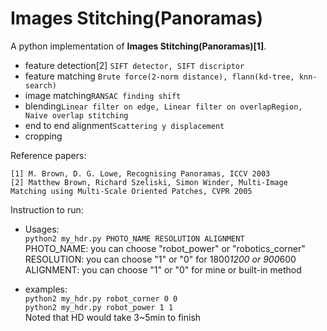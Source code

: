 # Images Stitching(Panoramas)
A python implementation of **Images Stitching(Panoramas)[1]**.   
- feature detection[2] ```SIFT detector, SIFT discriptor```
- feature matching ```Brute force(2-norm distance), flann(kd-tree, knn-search)```
- image matching```RANSAC finding shift```
- blending```Linear filter on edge, Linear filter on overlapRegion, Naive overlap stitching```
- end to end alignment```Scattering y displacement```
- cropping  

Reference papers:    
```
[1] M. Brown, D. G. Lowe, Recognising Panoramas, ICCV 2003
[2] Matthew Brown, Richard Szeliski, Simon Winder, Multi-Image Matching using Multi-Scale Oriented Patches, CVPR 2005
```
Instruction to run:  
- Usages:    
```python2 my_hdr.py PHOTO_NAME RESOLUTION ALIGNMENT```  
PHOTO_NAME: you can choose "robot_power" or "robotics_corner"   
RESOLUTION: you can choose "1" or "0" for 1800*1200 or 900*600   
ALIGNMENT: you can choose "1" or "0" for mine or built-in method

- examples:   
```python2 my_hdr.py robot_corner 0 0```  
```python2 my_hdr.py robot_power 1 1```  
Noted that HD would take 3~5min to finish

